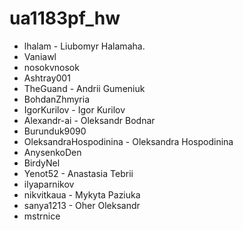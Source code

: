 # ua1183pf_hw

- lhalam - Liubomyr Halamaha.
- Vaniawl
- nosokvnosok
- Ashtray001
- TheGuand - Andrii Gumeniuk
- BohdanZhmyria
- IgorKurilov - Igor Kurilov
- Alexandr-ai - Oleksandr Bodnar
- Burunduk9090
- OleksandraHospodinina - Oleksandra Hospodinina
- AnysenkoDen
- BirdyNel
- Yenot52 - Anastasia Tebrii
- ilyaparnikov
- nikvitkaua - Mykyta Paziuka
- sanya1213 - Oher Oleksandr
- mstrnice
